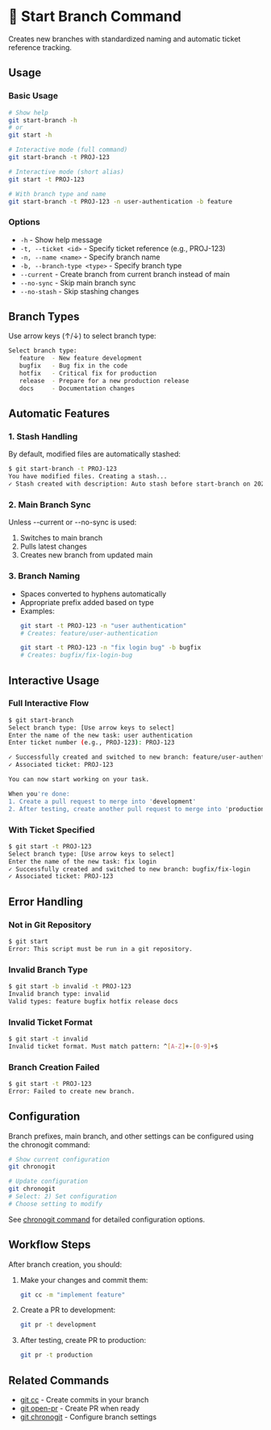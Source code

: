 # 🌿 Start Branch Command

Creates new branches with standardized naming and automatic ticket reference tracking.

## Usage

### Basic Usage

```bash
# Show help
git start-branch -h
# or
git start -h

# Interactive mode (full command)
git start-branch -t PROJ-123

# Interactive mode (short alias)
git start -t PROJ-123

# With branch type and name
git start-branch -t PROJ-123 -n user-authentication -b feature
```

### Options

- `-h` - Show help message
- `-t, --ticket <id>` - Specify ticket reference (e.g., PROJ-123)
- `-n, --name <name>` - Specify branch name
- `-b, --branch-type <type>` - Specify branch type
- `--current` - Create branch from current branch instead of main
- `--no-sync` - Skip main branch sync
- `--no-stash` - Skip stashing changes

## Branch Types

Use arrow keys (↑/↓) to select branch type:
```bash
Select branch type:
   feature  - New feature development
   bugfix   - Bug fix in the code
   hotfix   - Critical fix for production
   release  - Prepare for a new production release
   docs     - Documentation changes
```

## Automatic Features

### 1. Stash Handling
By default, modified files are automatically stashed:
```bash
$ git start-branch -t PROJ-123
You have modified files. Creating a stash...
✓ Stash created with description: Auto stash before start-branch on 2024-01-20 10:30:45
```

### 2. Main Branch Sync
Unless --current or --no-sync is used:
1. Switches to main branch
2. Pulls latest changes
3. Creates new branch from updated main

### 3. Branch Naming
- Spaces converted to hyphens automatically
- Appropriate prefix added based on type
- Examples:
  ```bash
  git start -t PROJ-123 -n "user authentication"
  # Creates: feature/user-authentication
  
  git start -t PROJ-123 -n "fix login bug" -b bugfix
  # Creates: bugfix/fix-login-bug
  ```

## Interactive Usage

### Full Interactive Flow

```bash
$ git start-branch
Select branch type: [Use arrow keys to select]
Enter the name of the new task: user authentication
Enter ticket number (e.g., PROJ-123): PROJ-123

✓ Successfully created and switched to new branch: feature/user-authentication
✓ Associated ticket: PROJ-123

You can now start working on your task.

When you're done:
1. Create a pull request to merge into 'development'
2. After testing, create another pull request to merge into 'production'
```

### With Ticket Specified

```bash
$ git start -t PROJ-123
Select branch type: [Use arrow keys to select]
Enter the name of the new task: fix login
✓ Successfully created and switched to new branch: bugfix/fix-login
✓ Associated ticket: PROJ-123
```

## Error Handling

### Not in Git Repository
```bash
$ git start
Error: This script must be run in a git repository.
```

### Invalid Branch Type
```bash
$ git start -b invalid -t PROJ-123
Invalid branch type: invalid
Valid types: feature bugfix hotfix release docs
```

### Invalid Ticket Format
```bash
$ git start -t invalid
Invalid ticket format. Must match pattern: ^[A-Z]+-[0-9]+$
```

### Branch Creation Failed
```bash
$ git start -t PROJ-123
Error: Failed to create new branch.
```

## Configuration

Branch prefixes, main branch, and other settings can be configured using the chronogit command:

```bash
# Show current configuration
git chronogit

# Update configuration
git chronogit
# Select: 2) Set configuration
# Choose setting to modify
```

See [chronogit command](chronogit.md) for detailed configuration options.

## Workflow Steps

After branch creation, you should:

1. Make your changes and commit them:
   ```bash
   git cc -m "implement feature"
   ```

2. Create a PR to development:
   ```bash
   git pr -t development
   ```

3. After testing, create PR to production:
   ```bash
   git pr -t production
   ```

## Related Commands

- [git cc](conventional-commit.md) - Create commits in your branch
- [git open-pr](open-pr.md) - Create PR when ready
- [git chronogit](chronogit.md) - Configure branch settings
